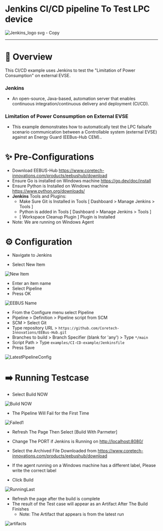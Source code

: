 # Jenkins CI/CD pipeline To Test LPC device
   ![Jenkins_logo svg - Copy](https://github.com/user-attachments/assets/9124a82a-11b7-41fc-82e7-93cfb8a61394)

---

# 🎯 Overview

 This CI/CD example uses Jenkins to test the "Limitation of Power Consumption" on external EVSE.

### Jenkins
  - An open-source, Java-based, automation server that enables continuous integration/continuous delivery and deployment (CI/CD).
   
### Limitation of Power Consumption on External EVSE
- This example demonstrates how to automatically test the LPC failsafe scenario communication between a Controllable system (external EVSE) against an Energy Guard (EEBus-Hub CEM)..  

# ✨ Pre-Configurations

- Download EEBUS-Hub <https://www.coretech-innovations.com/products/eebushub/download>
- Ensure Go is installed on Windows machine <https://go.dev/doc/install>
- Ensure Python is Installed on Windows machine <https://www.python.org/downloads/> 
- **Jenkins** Tools and Plugins:
    - Make Sure Git is Installed in Tools [ Dashboard > Manage Jenkins > Tools ]
    - Python is added in Tools [ Dashboard > Manage Jenkins > Tools ]
    - [ Workspace Cleanup Plugin ] Plugin is Installed 
- Note: We are running on Windows Agent

# ⚙️ Configuration

- Navigate to Jenkins 

- Select New Item

![New Item](https://github.com/user-attachments/assets/bdc6ce62-1092-457b-9432-024f717a4cd2)

- Enter an item name
- Select Pipeline
- Press OK

![EEBUS Name](https://github.com/user-attachments/assets/543594c1-58f9-4fae-a0ff-05b7ca33f22b)

- From the Configure menu select Pipeline
- Pipeline > Definition > Pipeline script from SCM
- SCM > Select Git
- Type repository URL > ```https://github.com/Coretech-Innovations/EEBus-Hub.git```
- Branches to build > Branch Specifier (blank for 'any') > Type ```*/main```
- Script Path > Type ```examples/CI-CD-example/Jenkinsfile```
- Press Save

![LatestPipelineConfig](https://github.com/user-attachments/assets/5796b2f0-dcd8-4205-b2dd-aec040fc8b25)

# ➡️ Running Testcase

- Select Build NOW

![Build NOW](https://github.com/user-attachments/assets/31e0f17b-6e3e-440d-b474-1a2eddc06ae7)

- The Pipeline Will Fail for the First Time

![Failed1](https://github.com/user-attachments/assets/f28df571-f16d-4292-bdfd-6192aec87777)

- Refresh The Page Then Select [Build With Parmeter]

- Change The PORT if Jenkins is Running on <http://localhost:8080/>
- Select the Archived File Downloaded from <https://www.coretech-innovations.com/products/eebushub/download>
- If the agent running on a Windows machine has a different label, Please write the correct label 
- Click Build

![RunningLast](https://github.com/user-attachments/assets/e42d0a18-ab9c-4503-8779-8d1d2973ed07)

- Refresh the page after the build is complete
- The result of the Test case will appear as an Artifact After The Build Finishes
  - Note: The Artifact that appears is from the latest run  
  
![artifacts](https://github.com/user-attachments/assets/d97fc9ca-5bcf-4b6d-98dd-9118db9931e6)
